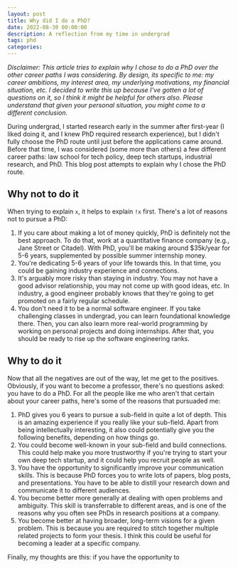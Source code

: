 ```yaml
---
layout: post
title: Why did I do a PhD? 
date: 2022-08-30 00:00:00
description: A reflection from my time in undergrad
tags: phd 
categories:
---
```


*Disclaimer: This article tries to explain why I chose to do a PhD over the other career paths I was considering.
By design, its specific to me: my career ambitions, my interest area, my underlying motivations, my financial situation, etc.
I decided to write this up because I've gotten a lot of questions on it, so I think it might be helpful for others also.
Please understand that given your personal situation, you might come to a different conclusion.*

During undergrad, I started research early in the summer after first-year (I liked doing it, and I knew PhD required research experience),
but I didn't fully choose the PhD route until just before the applications came around. 
Before that time, I was considered (some more than others) a few different career paths:
law school for tech policy, deep tech startups, industrial research, and PhD.
This blog post attempts to explain why I chose the PhD route.

## Why not to do it

When trying to explain `x`, it helps to explain `!x` first.
There's a lot of reasons not to pursue a PhD:
1. If you care about making a lot of money quickly, PhD is definitely not the best approach.
To do that, work at a quantitative finance company (e.g., Jane Street or Citadel).
With PhD, you'll be making around $35k/year for 5-6 years, supplemented by possible summer internship money.
2. You're dedicating 5-6 years of your life towards this.
In that time, you could be gaining industry experience and connections.
3. It's arguably more risky than staying in industry.
You may not have a good advisor relationship, you may not come up with good ideas, etc.
In industry, a good engineer probably knows that they're going to get promoted on a fairly regular schedule.
4. You don't need it to be a normal software engineer.
If you take challenging classes in undergrad, you can learn foundational knowledge there.
Then, you can also learn more real-world programming by working on personal projects and doing internships.
After that, you should be ready to rise up the software engineering ranks.

## Why to do it

Now that all the negatives are out of the way, let me get to the positives.
Obviously, if you want to become a professor, there's no questions asked: you have to do a PhD.
For all the people like me who aren't that certain about your career paths, here's some of the reasons that pursuaded me:
1. PhD gives you 6 years to pursue a sub-field in quite a lot of depth.
This is an amazing experience if you really like your sub-field.
Apart from being intellectually interesting, it also could potentially give you the following benefits, depending on how things go.
2. You could become well-known in your sub-field and build connections.
This could help make you more trustworthy if you're trying to start your own deep tech startup,
and it could help you recruit people as well.
3. You have the opportunity to significantly improve your communication skills.
This is because PhD forces you to write lots of papers, blog posts, and presentations.
You have to be able to distill your research down and communicate it to different audiences.
4. You become better more generally at dealing with open problems and ambiguity.
This skill is transferrable to different areas, and is one of the reasons why you often
see PhDs in research positions at a company.
5. You become better at having broader, long-term visions for a given problem.
This is because you are required to stitch together multiple related projects to form your thesis.
I think this could be useful for becoming a leader at a specific company.

Finally, my thoughts are this: if you have the opportunity to 

